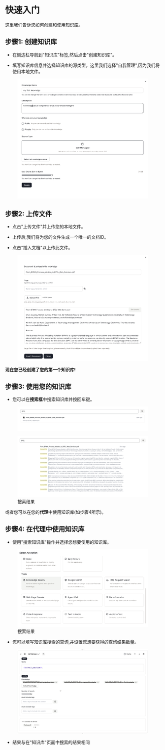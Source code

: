 # 快速入门

这里我们告诉您如何创建和使用知识库。

## 步骤1: 创建知识库

* 在侧边栏导航到"知识库"标签,然后点击"创建知识库"。

* 填写知识库信息并选择知识库的源类型。这里我们选择"自我管理",因为我们将使用本地文件。

<figure><img src="../images/create-knowledge.png" alt=""></figure>

## 步骤2: 上传文件

* 点击"上传文件"并上传您的本地文件。

* 上传后,我们将为您的文件生成一个唯一的文档ID。

* 点击"插入文档"以上传此文件。

<figure><img src="../images/upload-file.png" alt=""></figure>

**现在您已经创建了您的第一个知识库!**

## 步骤3: 使用您的知识库

* 您可以在**搜索框**中搜索知识库并按回车键。

<figure><img src="../images/use-knowledge-1.png" alt=""></figure>

<figure><img src="../images/use-knowledge-2.png" alt=""><figcaption>搜索结果</figcaption></figure>

或者您可以在您的**代理**中使用知识库(如步骤4所示)。

## 步骤4: 在代理中使用知识库

* 使用"搜索知识库"操作并选择您想要使用的知识库。

<figure><img src="../images/use-knowledge-3.png" alt=""><figcaption>搜索结果</figcaption></figure>

* 您可以填写知识库搜索的查询,并设置您想要获得的查询结果数量。

<figure><img src="../images/use-knowledge-4.png" alt=""></figure>

* 结果与在"知识库"页面中搜索的结果相同





